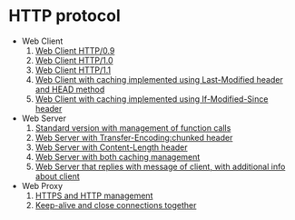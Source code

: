 # HTTP protocol  
- Web Client
  1. [Web Client HTTP/0.9](https://github.com/RaffaDNDM/Computer-Networks/blob/master/code/2_http/src/wc09.c)
  2. [Web Client HTTP/1.0](https://github.com/RaffaDNDM/Computer-Networks/blob/master/code/2_http/src/wc10.c)
  3. [Web Client HTTP/1.1](https://github.com/RaffaDNDM/Computer-Networks/blob/master/code/2_http/src/wc11.c)
  4. [Web Client with caching implemented using Last-Modified header and HEAD method](https://github.com/RaffaDNDM/Computer-Networks/blob/master/code/2_http/src/wc_cache.c)
  5. [Web Client with caching implemented using If-Modified-Since header](https://github.com/RaffaDNDM/Computer-Networks/blob/master/code/2_http/src/wc_cache2.c)
- Web Server
  1. [Standard version with management of function calls](https://github.com/RaffaDNDM/Computer-Networks/blob/master/code/2_http/src/ws.c)
  2. [Web Server with Transfer-Encoding:chunked header](https://github.com/RaffaDNDM/Computer-Networks/blob/master/code/2_http/src/ws_chunked.c)
  3. [Web Server with Content-Length header](https://github.com/RaffaDNDM/Computer-Networks/blob/master/code/2_http/src/ws_content.c)
  4. [Web Server with both caching management](https://github.com/RaffaDNDM/Computer-Networks/blob/master/code/2_http/src/ws_cache.c)
  5. [Web Server that replies with message of client, with additional info about client](https://github.com/RaffaDNDM/Computer-Networks/blob/master/code/2_http/src/ws_reflect.c)
- Web Proxy
  1. [HTTPS and HTTP management](https://github.com/RaffaDNDM/Computer-Networks/blob/master/code/2_http/src/wp.c)
  2. [Keep-alive and close connections together](https://github.com/RaffaDNDM/Computer-Networks/blob/master/code/2_http/src/wp_2_connections.c)
